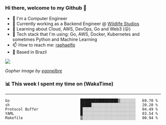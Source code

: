 ### Hi there, welcome to my Github 👋

- 📖 I'm a Computer Engineer
- 🔭 Currently working as a Backend Engineer @ [Wildlife Studios](https://wildlifestudios.com/)
- 🌱 Learning about Cloud, AWS, DevOps, Go and Web3 (😲)
- 🚀 Tech stack that I'm using: Go, AWS, Docker, Kubernetes and sometimes Python and Machine Learning
- 📫 How to reach me: [raphaelfp](https://linkedin.com/in/raphaelfp)
- 🏡 Based in Brazil

![](https://github.com/raphaelfp/gophers/blob/master/.thumb/animation/morning-coffee-3x.gif)

*Gopher image by [egonelbre](https://github.com/egonelbre/)*

### 📊 This week I spent my time on (WakaTime)

---

<!--START_SECTION:waka-->

```text
Go                                █████████████████▒░░░░░░░   69.70 %
sh                                █████░░░░░░░░░░░░░░░░░░░░   20.20 %
Protocol Buffer                   █░░░░░░░░░░░░░░░░░░░░░░░░   04.49 %
YAML                              █░░░░░░░░░░░░░░░░░░░░░░░░   03.54 %
Makefile                          ▒░░░░░░░░░░░░░░░░░░░░░░░░   00.94 %
```

<!--END_SECTION:waka-->
